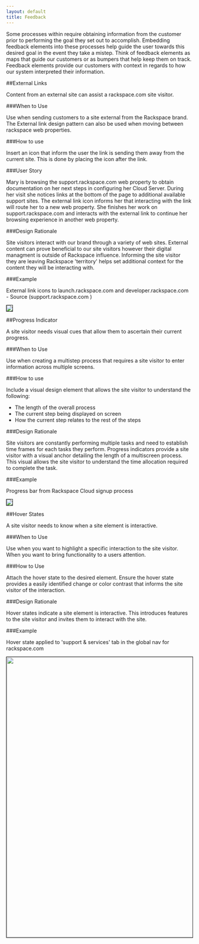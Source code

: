```yaml
---
layout: default
title: Feedback
---
```


Some processes within require obtaining information from the customer prior to performing the goal they set out to accomplish. Embedding feedback elements into these processes help guide the user towards this desired goal in the event they take a mistep. Think of feedback elements as maps that guide our customers or as bumpers that help keep them on track. Feedback elements provide our customers with context in regards to how our system interpreted their information. 

##External Links

Content from an external site can assist a rackspace.com site visitor.

###When to Use

Use when sending customers to a site external from the Rackspace brand. The External link design pattern can also be used when moving between rackspace web properties.

###How to use

Insert an icon that inform the user the link is sending them away from the current site. This is done by placing the icon after the link.

###User Story

Mary is browsing the support.rackspace.com web property to obtain documentation on her next steps in configuring her Cloud Server. During her visit she notices links at the bottom of the page to additional available support sites. The external link icon informs her that interacting with the link will route her to a new web property. She finishes her work on support.rackspace.com and interacts with the external link to continue her browsing experience in another web property. 

###Design Rationale

Site visitors interact with our brand through a variety of web sites. External content can prove beneficial to our site visitors however their digital managment is outside of Rackspace influence. Informing the site visitor they are leaving Rackspace 'territory' helps set additional context for the content they will be interacting with.

###Example

External link icons to launch.rackspace.com and developer.rackspace.com - Source (support.rackspace.com )

<img style="border: solid 1px black;" src="http://e6e61b233bcecd895fdb-74f5ac90bad95964d53ac3322f7d0dec.r76.cf1.rackcdn.com/external_links.png">


##Progress Indicator

A site visitor needs visual cues that allow them to ascertain their current progress.

###When to Use

Use when creating a multistep process that requires a site visitor to enter information across multiple screens.

###How to use

Include a visual design element that allows the site visitor to understand the following:

+ The length of the overall process
+ The current step being displayed on screen
+ How the current step relates to the rest of the steps

###Design Rationale

Site visitors are constantly performing multiple tasks and need to establish time frames for each tasks they perform. Progress indicators provide a site visitor with a visual anchor detailing the length of a multiscreen process. This visual allows the site visitor to understand the time allocation required to complete the task.  

###Example

Progress bar from Rackspace Cloud signup process

<img style="border: solid 1px black;" src="http://e6e61b233bcecd895fdb-74f5ac90bad95964d53ac3322f7d0dec.r76.cf1.rackcdn.com/progress_bar_1.png">

##Hover States

A site visitor needs to know when a site element is interactive.

###When to Use

Use when you want to highlight a specific interaction to the site visitor. When you want to bring functionality to a users attention.

###How to Use

Attach the hover state to the desired element. Ensure the hover state provides a easily identified change or color contrast that informs the site visitor of the interaction.

###Design Rationale

Hover states indicate a site element is interactive. This introduces features to the site visitor and invites them to interact with the site.

###Example

Hover state applied to 'support & services' tab in the global nav for rackspace.com

<img style="width:760px; border: solid 1px black;" src="http://e6e61b233bcecd895fdb-74f5ac90bad95964d53ac3322f7d0dec.r76.cf1.rackcdn.com/global_nav_hover.png">

